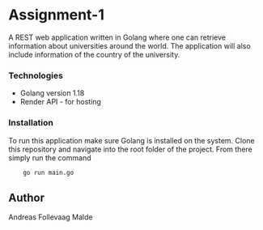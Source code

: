 # Assignment-1
A REST web application written in Golang where one can retrieve information about universities around the world. The application will also include information of the country of the university.

### Technologies
- Golang version 1.18
- Render API - for hosting

### Installation
To run this application make sure Golang is installed on the system. Clone this repository and navigate into the root folder of the project. From there simply run the command
```bash
    go run main.go
```

## Author
Andreas Follevaag Malde
